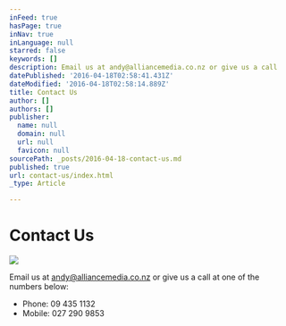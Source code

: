 ```yaml
---
inFeed: true
hasPage: true
inNav: true
inLanguage: null
starred: false
keywords: []
description: Email us at andy@alliancemedia.co.nz or give us a call
datePublished: '2016-04-18T02:58:41.431Z'
dateModified: '2016-04-18T02:58:14.889Z'
title: Contact Us
author: []
authors: []
publisher:
  name: null
  domain: null
  url: null
  favicon: null
sourcePath: _posts/2016-04-18-contact-us.md
published: true
url: contact-us/index.html
_type: Article

---
```

# Contact Us
![](https://the-grid-user-content.s3-us-west-2.amazonaws.com/129340c7-1308-4949-a10e-2956f526f8c5.jpg)

Email us at andy@alliancemedia.co.nz or give us a call at one of the numbers below:

* Phone: 09 435 1132
* Mobile: 027 290 9853